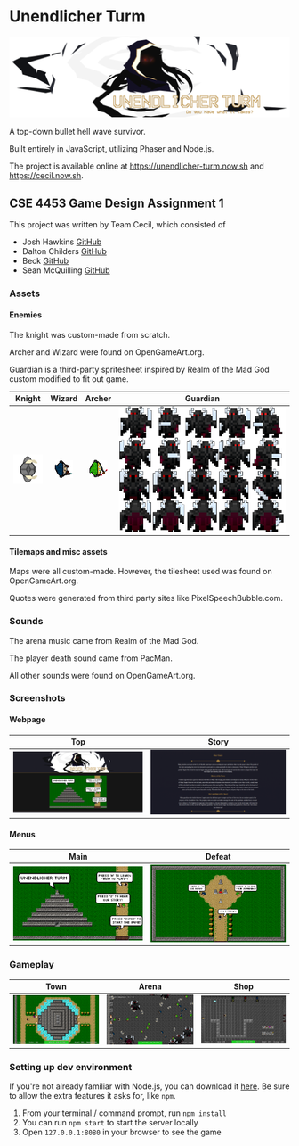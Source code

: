 # Unendlicher Turm

![Game Banner](./build/assets/images/gameBanner3.png)

A top-down bullet hell wave survivor.

Built entirely in JavaScript, utilizing Phaser and Node.js.

The project is available online at https://unendlicher-turm.now.sh and https://cecil.now.sh.

## CSE 4453 Game Design Assignment 1

This project was written by Team Cecil, which consisted of

- Josh Hawkins [GitHub](https://github.com/hawkins)
- Dalton Childers [GitHub](https://github.com/jdaltonchilders)
- Beck [GitHub](https://github.com/wfmonster)
- Sean McQuilling [GitHub](https://github.com/semcq)

### Assets

#### Enemies

The knight was custom-made from scratch.

Archer and Wizard were found on OpenGameArt.org.

Guardian is a third-party spritesheet inspired by Realm of the Mad God custom modified to fit out game.

| Knight | Wizard | Archer | Guardian |
|:-:|:-:|:-:|:-:|
| ![Knight](./build/assets/images/Knight.png) | ![Wizard](./build/assets/images/Wizard.png) | ![Archer](./build/assets/images/Archer.png) | ![Guardian](./build/assets/images/Guardian.png) |

#### Tilemaps and misc assets

Maps were all custom-made. However, the tilesheet used was found on OpenGameArt.org.

Quotes were generated from third party sites like PixelSpeechBubble.com.

### Sounds

The arena music came from Realm of the Mad God.

The player death sound came from PacMan.

All other sounds were found on OpenGameArt.org.

### Screenshots

#### Webpage

| Top | Story |
|:-:|:-:|
| ![top](./screenshots/webpage01.png) | ![story](./screenshots/webpage02.png) |

#### Menus

| Main | Defeat |
|:-:|:-:|
| ![main](./screenshots/menu.png) | ![story](./screenshots/defeat.png) |

### Gameplay

| Town | Arena | Shop |
|:-:|:-:|:-:|
| ![town](./screenshots/town.png) | ![arena](./screenshots/arena.png) |  ![shop](./screenshots/shop.png) |

### Setting up dev environment

If you're not already familiar with Node.js, you can download it [here](https://nodejs.org/en/). Be sure to allow the extra features it asks for, like `npm`.

1. From your terminal / command prompt, run `npm install`
2. You can run `npm start` to start the server locally
3. Open `127.0.0.1:8080` in your browser to see the game
